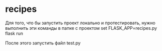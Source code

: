 # recipes

Для того, что бы запустить проект локально и протестировать, нужно выполнить эти команды в папке с проектом
set FLASK_APP=recipes.py
flask run

После этого запустить файл test.py
